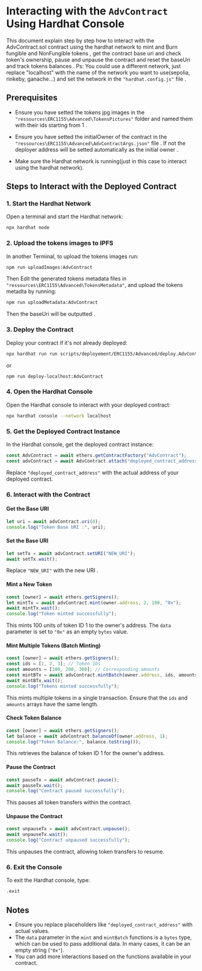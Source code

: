 # Interacting with the `AdvContract` Using Hardhat Console
This document explain step by step how to interact with the AdvContract.sol contract using the hardhat network to mint and Burn fungible and NonFungible tokens , get the contract base uri and check token's ownership, pause and unpause the contract and reset the baseUri and track tokens balances .
Ps: You could use a different network, just replace "localhost" with the name of the network you want to use(sepolia, rinkeby, ganache...) and set the network in the `"hardhat.config.js"` file .
## Prerequisites

- Ensure you have setted the tokens jpg images in the `"ressources\ERC1155\Advanced\TokensPictures"` folder and named them with their ids starting from 1 .

- Ensure you have setted the initialOwner of the contract in the `"ressources\ERC1155\Advanced\AdvContractArgs.json"` file . If not the deployer address will be setted automatically as the initial owner .
- Make sure the Hardhat network is running(just in this case to interact using the hardhat network).

## Steps to Interact with the Deployed Contract

### 1. Start the Hardhat Network

Open a terminal and start the Hardhat network:

```sh
npx hardhat node
```

### 2. Upload the tokens images to IPFS

In another Terminal, to upload the tokens images run:
```sh
npm run uploadImages:AdvContract
```

Then Edit the generated tokens metadata files in `"ressources\ERC1155\Advanced\TokensMetadata"`, and upload the tokens  metadta by running:

```sh
npm run uploadMetadata:AdvContract
```
Then the baseUri will be outputted .

### 3. Deploy the Contract

Deploy your contract if it's not already deployed:

```sh
npx hardhat run run scripts/deployement/ERC1155/Advanced/deploy.AdvContract.js --network localhost
```
or 

```sh
npm run deploy-localhost:AdvContract
```


### 4. Open the Hardhat Console

Open the Hardhat console to interact with your deployed contract:

```sh
npx hardhat console --network localhost
```

### 5. Get the Deployed Contract Instance

In the Hardhat console, get the deployed contract instance:

```javascript
const AdvContract = await ethers.getContractFactory("AdvContract");
const advContract = await AdvContract.attach("deployed_contract_address");
```


Replace `"deployed_contract_address"` with the actual address of your deployed contract.

### 6. Interact with the Contract

#### Get the Base URI

```javascript
let uri = await advContract.uri(0);
console.log("Token Base URI :", uri);
```

#### Set the Base URI

```javascript
let setTx = await advContract.setURI("NEW_URI");
await setTx.wait();
```
Replace `"NEW_URI"` with the new URI  .
#### Mint a New Token
```javascript
const [owner] = await ethers.getSigners();
let mintTx = await advContract.mint(owner.address, 2, 100, "0x");
await mintTx.wait();
console.log("Token minted successfully");
```

This mints 100 units of token ID 1 to the owner's address. The `data` parameter is set to `"0x"` as an empty `bytes` value.

#### Mint Multiple Tokens (Batch Minting)

```javascript
const [owner] = await ethers.getSigners();
const ids = [1, 2, 3]; // Token IDs
const amounts = [100, 200, 300]; // Corresponding amounts
const mintBTx = await advContract.mintBatch(owner.address, ids, amounts, "0x");
await mintBTx.wait();
console.log("Tokens minted successfully");
```

This mints multiple tokens in a single transaction. Ensure that the `ids` and `amounts` arrays have the same length.

#### Check Token Balance

```javascript
const [owner] = await ethers.getSigners();
let balance = await advContract.balanceOf(owner.address, 1);
console.log("Token Balance:", balance.toString());
```

This retrieves the balance of token ID 1 for the owner's address.

#### Pause the Contract

```javascript
const pauseTx = await advContract.pause();
await pauseTx.wait();
console.log("Contract paused successfully");
```

This pauses all token transfers within the contract.

#### Unpause the Contract

```javascript
const unpauseTx = await advContract.unpause();
await unpauseTx.wait();
console.log("Contract unpaused successfully");
```

This unpauses the contract, allowing token transfers to resume.

### 6. Exit the Console

To exit the Hardhat console, type:

```sh
.exit
```

## Notes

- Ensure you replace placeholders like `"deployed_contract_address"` with actual values.
- The `data` parameter in the `mint` and `mintBatch` functions is a `bytes` type, which can be used to pass additional data. In many cases, it can be an empty string (`"0x"`).
- You can add more interactions based on the functions available in your contract. 